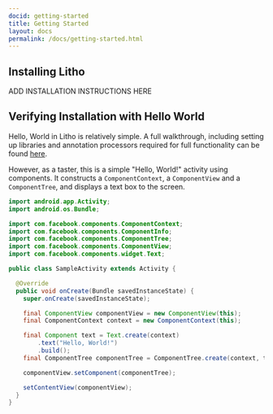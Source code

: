 ```yaml
---
docid: getting-started
title: Getting Started
layout: docs
permalink: /docs/getting-started.html
---
```


## Installing Litho

ADD INSTALLATION INSTRUCTIONS HERE

## Verifying Installation with Hello World

Hello, World in Litho is relatively simple.  A full walkthrough, including setting up libraries and annotation processors required for full functionality can be found [here](/docs/tutorial.html/).

However, as a taster, this is a simple "Hello, World!" activity using components.  It constructs a `ComponentContext`, a `ComponentView` and a `ComponentTree`, and displays a text box to the screen.

``` java
import android.app.Activity;
import android.os.Bundle;

import com.facebook.components.ComponentContext;
import com.facebook.components.ComponentInfo;
import com.facebook.components.ComponentTree;
import com.facebook.components.ComponentView;
import com.facebook.components.widget.Text;

public class SampleActivity extends Activity {

  @Override
  public void onCreate(Bundle savedInstanceState) {
    super.onCreate(savedInstanceState);

    final ComponentView componentView = new ComponentView(this);
    final ComponentContext context = new ComponentContext(this);

    final Component text = Text.create(context)
        .text("Hello, World!")
        .build();
    final ComponentTree componentTree = ComponentTree.create(context, text).build();

    componentView.setComponent(componentTree);

    setContentView(componentView);
  }
}
```
